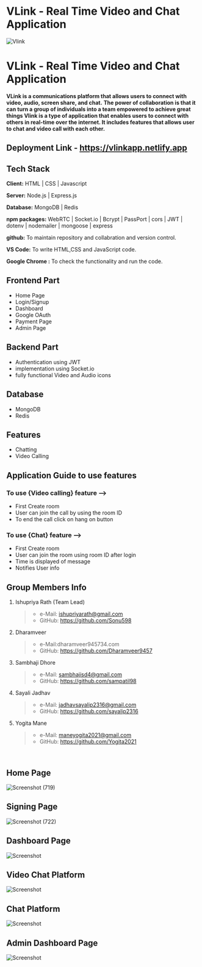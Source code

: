 # VLink - Real Time Video and Chat Application

![Vlink](./Client/Images/logo.jpg)

# VLink - Real Time Video and Chat Application

**VLink is a communications platform that allows users to connect with video, audio, screen share, and chat.**
**The power of collaboration is that it can turn a group of individuals into a team empowered to achieve great things
Vlink is a type of application that enables users to connect with others in real-time over the internet.
It includes features that allows user to chat and video call with each other.**

## Deployment Link - https://vlinkapp.netlify.app

## Tech Stack

**Client:** HTML | CSS | Javascript

**Server:** Node.js | Express.js

**Database:** MongoDB | Redis

**npm packages:** WebRTC | Socket.io | Bcrypt | PassPort | cors | JWT | dotenv | nodemailer | mongoose | express

**github:** To maintain repository and collabration and version control.

**VS Code:** To write HTML,CSS and JavaScript code.

**Google Chrome :** To check the functionality and run the code.

## Frontend Part

- Home Page
- Login/Signup
- Dashboard
- Google OAuth
- Payment Page
- Admin Page

## Backend Part

- Authentication using JWT
- implementation using Socket.io
- fully functional Video and Audio icons

## Database

- MongoDB
- Redis

## Features

- Chatting
- Video Calling

## Application Guide to use features

### To use {Video calling} feature -->

- First Create room
- User can join the call by using the room ID
- To end the call click on hang on button

### To use {Chat} feature -->

- First Create room
- User can join the room using room ID after login
- Time is displayed of message
- Notifies User info

## Group Members Info

1. Ishupriya Rath (Team Lead)

   > - e-Mail: ishupriyarath@gmail.com
   > - GitHub: https://github.com/Sonu598

2. Dharamveer

   > - e-Mail:dharamveer945734.com
   > - GitHub: https://github.com/Dharamveer9457

3. Sambhaji Dhore

   > - e-Mail: sambhajisd4@gmail.com
   > - GitHub: https://github.com/sampatil98

4. Sayali Jadhav

   > - e-Mail: jadhavsayalip2316@gmail.com
   > - GitHub: https://github.com/sayalip2316

5. Yogita Mane
   > - e-Mail: maneyogita2021@gmail.com
   > - GitHub: https://github.com/Yogita2021

<br>

## Home Page

![Screenshot (719)](./Client/Images/indexPage.png)

## Signing Page

![Screenshot (722)](./Client/Images/signUpLogin.png)

## Dashboard Page

![Screenshot](./Client/Images/dashbordPage.png)

## Video Chat Platform

![Screenshot](./Client/Images/videoRoom.png)

## Chat Platform

![Screenshot](./Client/Images/chat.png)

## Admin Dashboard Page

![Screenshot](./Client/Images/adminDashboard.png)
